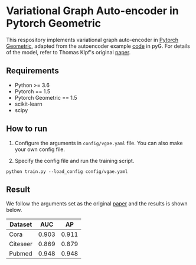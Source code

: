 # Variational Graph Auto-encoder in Pytorch Geometric

This respository implements variational graph auto-encoder in [Pytorch Geometric](https://github.com/rusty1s/pytorch_geometric), adapted from the autoencoder example [code](https://github.com/rusty1s/pytorch_geometric/blob/master/examples/autoencoder.py)  in pyG. For details of the model, refer to Thomas Klpf's original [paper](https://arxiv.org/abs/1611.07308).

## Requirements

- Python >= 3.6
- Pytorch == 1.5
- Pytorch Geometric == 1.5
- scikit-learn
- scipy

## How to run

1. Configure the arguments in `config/vgae.yaml` file. You can also make your own config file.

2. Specify the config file and run the training script.
```
python train.py --load_config config/vgae.yaml
```

## Result

We follow the arguments set as the original [paper](https://arxiv.org/abs/1611.07308) and the results is shown below. 

| Dataset | AUC |  AP |
|---------|-----|-----|
|   Cora  |0.903|0.911|
| Citeseer|0.869|0.879|
| Pubmed  |0.948|0.948|